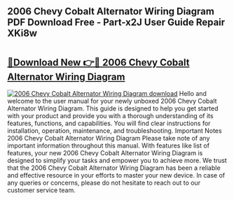 ## 2006 Chevy Cobalt Alternator Wiring Diagram PDF Download Free - Part-x2J User Guide Repair XKi8w

# <h2><a href="http://dfi1mb.blite.top/?on=2006+Chevy+Cobalt+Alternator+Wiring+Diagram">🔗Download New 👉🔴 2006 Chevy Cobalt Alternator Wiring Diagram</a></h2>

[![2006 Chevy Cobalt Alternator Wiring Diagram download](https://i.imgur.com/lujVjoI.png)](http://dfi1mb.blite.top/?on=2006+Chevy+Cobalt+Alternator+Wiring+Diagram)
Hello and welcome to the user manual for your newly unboxed 2006 Chevy Cobalt Alternator Wiring Diagram. This guide is designed to help you get started with your product and provide you with a thorough understanding of its features, functions, and capabilities. You will find clear instructions for installation, operation, maintenance, and troubleshooting. Important Notes 2006 Chevy Cobalt Alternator Wiring Diagram Please take note of any important information throughout this manual. With features like list of features, your new 2006 Chevy Cobalt Alternator Wiring Diagram is designed to simplify your tasks and empower you to achieve more. We trust that the 2006 Chevy Cobalt Alternator Wiring Diagram has been a reliable and effective resource in your efforts to master your new device. In case of any queries or concerns, please do not hesitate to reach out to our customer service team.
